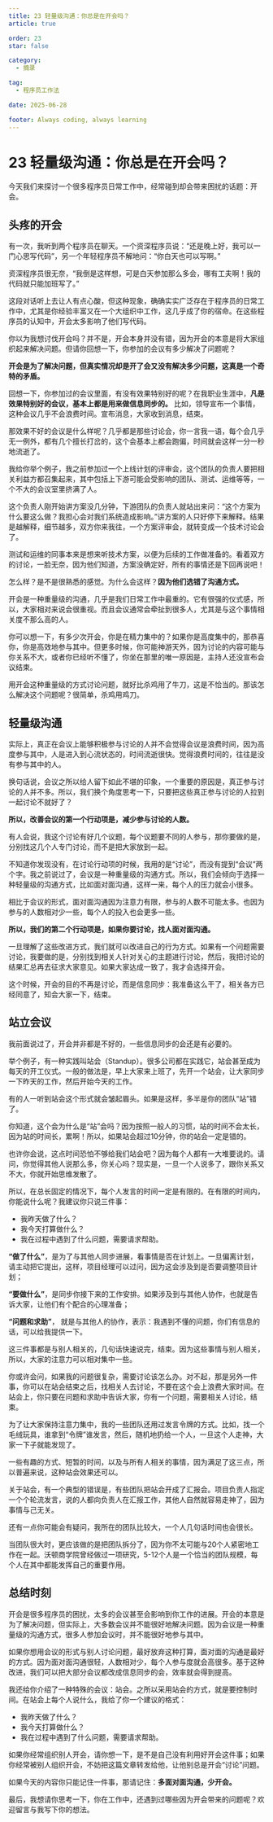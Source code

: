 ```yaml
---
title: 23 轻量级沟通：你总是在开会吗？
article: true

order: 23
star: false

category:
  - 摘录

tag:
  - 程序员工作法

date: 2025-06-28

footer: Always coding, always learning
---
```


<!-- more -->

# 23 轻量级沟通：你总是在开会吗？

今天我们来探讨一个很多程序员日常工作中，经常碰到却会带来困扰的话题：开会。

## 头疼的开会

有一次，我听到两个程序员在聊天。一个资深程序员说：“还是晚上好，我可以一门心思写代码”，另一个年轻程序员不解地问：“你白天也可以写啊。”

资深程序员很无奈，“我倒是这样想，可是白天参加那么多会，哪有工夫啊！我的代码就只能加班写了。”

这段对话听上去让人有点心酸，但这种现象，确确实实广泛存在于程序员的日常工作中，尤其是你经验丰富又在一个大组织中工作，这几乎成了你的宿命。在这些程序员的认知中，开会太多影响了他们写代码。

你以为我想讨伐开会吗？并不是，开会本身并没有错，因为开会的本意是将大家组织起来解决问题。但请你回想一下，你参加的会议有多少解决了问题呢？

**开会是为了解决问题，但真实情况却是开了会又没有解决多少问题，这真是一个奇特的矛盾。**

回想一下，你参加过的会议里面，有没有效果特别好的呢？在我职业生涯中，**凡是效果特别好的会议，基本上都是用来做信息同步的。** 比如，领导宣布一个事情，这种会议几乎不会浪费时间。宣布消息，大家收到消息，结束。

那效果不好的会议是什么样呢？几乎都是那些讨论会，你一言我一语，每个会几乎无一例外，都有几个擅长打岔的，这个会基本上都会跑偏，时间就会这样一分一秒地流逝了。

我给你举个例子，我之前参加过一个上线计划的评审会，这个团队的负责人要把相关利益方都召集起来，其中包括上下游可能会受影响的团队、测试、运维等等，一个不大的会议室里挤满了人。

这个负责人刚开始讲方案没几分钟，下游团队的负责人就站出来问：“这个方案为什么要这么做？我担心会对我们系统造成影响。”讲方案的人只好停下来解释。结果是越解释，细节越多，双方你来我往，一个方案评审会，就转变成一个技术讨论会了。

测试和运维的同事本来是想来听技术方案，以便为后续的工作做准备的。看着双方的讨论，一脸无奈，因为他们知道，方案没确定好，所有的事情还是下回再说吧！

怎么样？是不是很熟悉的感觉。为什么会这样？**因为他们选错了沟通方式。**

开会是一种重量级的沟通，几乎是我们日常工作中最重的。它有很强的仪式感，所以，大家相对来说会很重视。而且会议通常会牵扯到很多人，尤其是与这个事情相关度不那么高的人。

你可以想一下，有多少次开会，你是在精力集中的？如果你是高度集中的，那恭喜你，你是高效地参与其中。但更多时候，你可能神游天外，因为讨论的内容可能与你关系不大，或者你已经听不懂了，你坐在那里的唯一原因是，主持人还没宣布会议结束。

用开会这种重量级的方式讨论问题，就好比杀鸡用了牛刀，这是不恰当的。那该怎么解决这个问题呢？很简单，杀鸡用鸡刀。

## 轻量级沟通

实际上，真正在会议上能够积极参与讨论的人并不会觉得会议是浪费时间，因为高度参与其中，人是进入到心流状态的，时间流逝很快。觉得浪费时间的，往往是没有参与其中的人。

换句话说，会议之所以给人留下如此不堪的印象，一个重要的原因是，真正参与讨论的人并不多。所以，我们换个角度思考一下，只要把这些真正参与讨论的人拉到一起讨论不就好了？

**所以，改善会议的第一个行动项是，减少参与讨论的人数。**

有人会说，我这个讨论有好几个议题，每个议题要不同的人参与，那你要做的是，分别找这几个人专门讨论，而不是把大家放到一起。

不知道你发现没有，在讨论行动项的时候，我用的是“讨论”，而没有提到“会议”两个字。我之前说过了，会议是一种重量级的沟通方式。所以，我们会倾向于选择一种轻量级的沟通方式，比如面对面沟通，这样一来，每个人的压力就会小很多。

相比于会议的形式，面对面沟通因为注意力有限，参与的人数不可能太多。也因为参与的人数相对少一些，每个人的投入也会更多一些。

**所以，我们的第二个行动项是，如果你要讨论，找人面对面沟通。**

一旦理解了这些改进方式，我们就可以改进自己的行为方式。如果有一个问题需要讨论，我要做的是，分别找到相关人针对关心的主题进行讨论，然后，我把讨论的结果汇总再去征求大家意见。如果大家达成一致了，我才会选择开会。

这个时候，开会的目的不再是讨论，而是信息同步：我准备这么干了，相关各方已经同意了，知会大家一下，结束。

## 站立会议

我前面说过了，开会并非都是不好的，一些信息同步的会还是有必要的。

举个例子，有一种实践叫站会（Standup）。很多公司都在实践它，站会甚至成为每天的开工仪式。一般的做法是，早上大家来上班了，先开一个站会，让大家同步一下昨天的工作，然后开始今天的工作。

有的人一听到站会这个形式就会皱起眉头。如果是这样，多半是你的团队“站”错了。

你知道，这个会为什么是“站”会吗？因为按照一般人的习惯，站的时间不会太长，因为站的时间长，累啊！所以，如果站会超过10分钟，你的站会一定是错的。

也许你会说，这点时间恐怕不够给我们站会吧？因为每个人都有一大堆要说的。请问，你觉得其他人说那么多，你关心吗？现实是，一旦一个人说多了，跟你关系又不大，你就开始思维发散了。

所以，在总长固定的情况下，每个人发言的时间一定是有限的。在有限的时间内，你能说什么呢？我建议你只说三件事：

*   我昨天做了什么？
*   我今天打算做什么？
*   我在过程中遇到了什么问题，需要请求帮助。

**“做了什么”**，是为了与其他人同步进展，看事情是否在计划上。一旦偏离计划，请主动把它提出，这样，项目经理可以过问，因为这会涉及到是否要调整项目计划；

**“要做什么”**，是同步你接下来的工作安排。如果涉及到与其他人协作，也就是告诉大家，让他们有个配合的心理准备；

**“问题和求助”**， 就是与其他人的协作，表示：我遇到不懂的问题，你们有信息的话，可以给我提供一下。

这三件事都是与别人相关的，几句话快速说完，结束。因为这些事情与别人相关，所以，大家的注意力可以相对集中一些。

你或许会问，如果我的问题很复杂，需要讨论该怎么办。对不起，那是另外一件事，你可以在站会结束之后，找相关人去讨论，不要在这个会上浪费大家时间。在站会上，你只要在问题和求助中告诉大家，你有一个问题，需要相关人讨论，结束。

为了让大家保持注意力集中，我的一些团队还用过发言令牌的方式。比如，找一个毛绒玩具，谁拿到“令牌”谁发言，然后，随机地扔给一个人，一旦这个人走神，大家一下子就能发现了。

一些有趣的方式、短暂的时间，以及与所有人相关的事情，因为满足了这三点，所以普遍来说，这种站会效果还可以。

关于站会，有一个典型的错误是，有些团队把站会开成了汇报会。项目负责人指定一个个轮流发言，说的人都向负责人在汇报工作，其他人自然就容易走神了，因为事情与己无关。

还有一点你可能会有疑问，我所在的团队比较大，一个人几句话时间也会很长。

当团队很大时，更应该做的是把团队拆分了，因为你不太可能与20个人紧密地工作在一起。沃顿商学院曾经做过一项研究，5-12个人是一个恰当的团队规模，每个人在其中都能发挥自己的重要作用。

## 总结时刻

开会是很多程序员的困扰，太多的会议甚至会影响到你工作的进展。开会的本意是为了解决问题，但实际上，大多数会议并不能很好地解决问题。因为会议是一种重量级的沟通方式，很多人参加会议时，并不能很好地参与其中。

如果你想用会议的形式与别人讨论问题，最好放弃这种打算，面对面的沟通是最好的方式。因为面对面沟通很轻，人数相对少，每个人参与度就会高很多。基于这种改进，我们可以把大部分会议都改成信息同步的会，效率就会得到提高。

我还给你介绍了一种特殊的会议：站会。之所以采用站会的方式，就是要控制时间。在站会上每个人说什么，我给了你一个建议的格式：

*   我昨天做了什么？
*   我今天打算做什么？
*   我在过程中遇到了什么问题，需要请求帮助。

如果你经常组织别人开会，请你想一下，是不是自己没有利用好开会这件事；如果你经常被别人组织开会，不妨把这篇文章转发给他，让他别总是开会“讨论”问题。

如果今天的内容你只能记住一件事，那请记住：**多面对面沟通，少开会。**

最后，我想请你思考一下，你在工作中，还遇到过哪些因为开会带来的问题呢？欢迎留言与我写下你的想法。